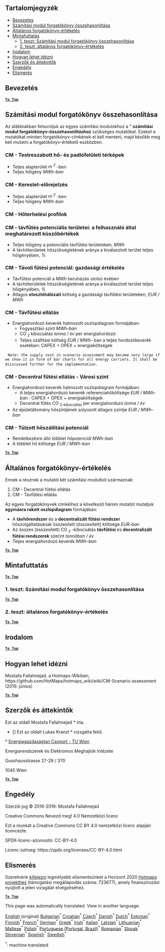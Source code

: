 <h2> Tartalomjegyzék </h2><ul><li> <a href="#introduction">Bevezetés</a> </li><li> <a href="#Calculation-module-scenario-comparison">Számítási modul forgatókönyv összehasonlítása</a> </li><li> <a href="#Overall-scenario-assessment">Általános forgatókönyv-értékelés</a> </li><li> <a href="#sample-run">Mintafuttatás</a> <ul><li> <a href="#test-run-1-calculation-module-scenario-comparison">1. teszt: Számítási modul forgatókönyv összehasonlítása</a> </li><li> <a href="#test-run-2-overall-scenario-assessment">2. teszt: általános forgatókönyv-értékelés</a> </li></ul></li><li> <a href="#references">Irodalom</a> </li><li> <a href="#how-to-cite">Hogyan lehet idézni</a> </li><li> <a href="#authors-and-reviewers">Szerzők és áttekintők</a> </li><li> <a href="#license">Engedély</a> </li><li> <a href="#acknowledgement">Elismerés</a> </li></ul><h2> Bevezetés </h2><p><ins> <code><strong><a href="#table-of-contents">To Top</a></strong></code> </ins> </p><h2> Számítási modul forgatókönyv összehasonlítása </h2><p> Az alábbiakban felsoroljuk az egyes számítási modulokhoz a &quot; <strong>számítási modul forgatókönyv-összehasonlításhoz</strong> szükséges mutatókat. Ezeket a mutatókat minden forgatókönyv-címkének el kell menteni, majd később meg kell mutatni a forgatókönyv-értékelő eszközben. </p><h3> CM - Testreszabott hő- és padlófelületi térképek </h3><ul><li> Teljes alapterület <em><em>m <sup>2</sup></em></em> -ben </li><li> Teljes hőigény <em><em>MWh-ban</em></em> </li></ul><h3> CM - Kereslet-előrejelzés </h3><ul><li> Teljes alapterület <em><em>m <sup>2</sup></em></em> -ben </li><li> Teljes hőigény <em><em>MWh-ban</em></em> </li></ul><h3> CM - Hőterhelési profilok </h3><h3> CM - távfűtés potenciális területei: a felhasználó által meghatározott küszöbértékek </h3><ul><li> Teljes hőigény a potenciális távfűtési területeken, <em><em>MWh</em></em> </li><li> A távhőterületek hőszükségletének aránya a kiválasztott terület teljes hőigényében, <em><em>%</em></em> </li></ul><h3> CM - Távoli fűtési potenciál: gazdasági értékelés </h3><ul><li> Távfűtési potenciál a <em><em>MWh</em></em> beruházás utolsó évében </li><li> A távhőterületek hőszükségletének aránya a kiválasztott terület teljes hőigényében, <em><em>%</em></em> </li><li> Átlagos <strong>elosztóhálózati</strong> költség a gazdasági távfűtési területeken, <em><em>EUR / MWh</em></em> </li></ul><h3> CM - Távfűtési ellátás </h3><ul><li> Energiahordozó keverék halmozott oszlopdiagram formájában: <ul><li> Fogyasztási szint <em><em>MWh-ban</em></em> </li><li> CO <sub>2</sub> kibocsátás <em><em>tonna / év</em></em> per energiahordozó </li><li> Teljes szállítási költség <em><em>EUR / MWh-</em></em> ban a teljes hordozókeverék esetében: CAPEX + OPEX + energiaköltségek </li></ul></li></ul><pre> <code>Note: the supply cost in scenario assessment may become very large if we show it in form of bar charts for all energy carriers. It shall be disscussed further for the implementation.</code> </pre><h3> CM - Decentral fűtési ellátás - Városi szint </h3><ul><li> Energiahordozó keverék halmozott oszlopdiagram formájában: <ul><li> A teljes energiahordozó keverék referenciahőköltsége <em><em>EUR / MWh-ban</em></em> : CAPEX + OPEX + energiaköltségek </li><li> Decentral fűtés CO <sub>2-kibocsátás</sub> per energiahordozó <em><em>tonna / év</em></em> </li></ul></li><li> Az épületállomány hőszintjének súlyozott átlagos szintje <em><em>EUR / MWh-ban</em></em> </li></ul><h3> CM - Túlzott hőszállítási potenciál </h3><ul><li> Rendelkezésre álló többlet <em><em>hőpotenciál MWh-ban</em></em> </li><li> A többlet hő költsége <em><em>EUR / MWh-ban</em></em> </li></ul><p><ins> <code><strong><a href="#table-of-contents">To Top</a></strong></code> </ins> </p><h2> Általános forgatókönyv-értékelés </h2><p> Ennek a résznek a mutatói két számítási modulból származnak: </p><ol><li> CM - Decentral fűtési ellátás </li><li> CM - Távfűtési ellátás </li></ol><p> Az egyes forgatókönyvek címkéihez a következő három mutatót mutatjuk <strong>egymásra rakott oszlopdiagram</strong> formájában: </p><ul><li> A <strong>távhőrendszer</strong> és a <strong>decentralizált fűtési rendszer</strong> hőszolgáltatásának összesített (összesített) költsége <em><em>EUR-ban</em></em> </li><li> Az összes (összesített) CO <sub>2</sub> -kibocsátás <strong>távfűtési</strong> és <strong>decentralizált fűtési rendszerek</strong> szerint <em><em>tonnában / év</em></em> </li><li> Teljes energiahordozó keverék <em><em>MWh-ban</em></em> </li></ul><p><ins> <code><strong><a href="#table-of-contents">To Top</a></strong></code> </ins> </p><h2> Mintafuttatás </h2><p><ins> <code><strong><a href="#table-of-contents">To Top</a></strong></code> </ins> </p><h3> 1. teszt: Számítási modul forgatókönyv összehasonlítása </h3><p><ins> <code><strong><a href="#table-of-contents">To Top</a></strong></code> </ins> </p><h3> 2. teszt: általános forgatókönyv-értékelés </h3><p><ins> <code><strong><a href="#table-of-contents">To Top</a></strong></code> </ins> </p><h2> Irodalom </h2><p><ins> <code><strong><a href="#table-of-contents">To Top</a></strong></code> </ins> </p><h2> Hogyan lehet idézni </h2><p> Mostafa Fallahnejad, a Hotmaps-Wikiben, https://github.com/HotMaps/hotmaps_wiki/wiki/CM-Scenario-assessment (2019. június) </p><p><ins> <code><strong><a href="#table-of-contents">To Top</a></strong></code> </ins> </p><h2> Szerzők és áttekintők </h2><p> Ezt az oldalt Mostafa Fallahnejad * írta. </p><ul><li> [] Ezt az oldalt Lukas Kranzl * vizsgálta felül. </li></ul><p> * <a href="https://eeg.tuwien.ac.at/">Energiagazdaságtan Csoport - TU Wien</a> </p><p> Energiarendszerek és Elektromos Meghajtók Intézete </p><p> Gusshausstrasse 27-29 / 370 </p><p> 1040 Wien </p><p><ins> <code><strong><a href="#table-of-contents">To Top</a></strong></code> </ins> </p><h2> Engedély </h2><p> Szerzői jog © 2016-2019: Mostafa Fallahnejad </p><p> Creative Commons Nevezd meg! 4.0 Nemzetközi licenc </p><p> Ezt a munkát a Creative Commons CC BY 4.0 nemzetközi licenc alapján licencezte. </p><p> SPDX-licenc-azonosító: CC-BY-4.0 </p><p> Licenc-szöveg: https://spdx.org/licenses/CC-BY-4.0.html </p><h2> Elismerés </h2><p> Szeretnénk <a href="https://www.hotmaps-project.eu">kifejezni</a> legmélyebb elismerésünket a Horizont 2020 <a href="https://www.hotmaps-project.eu">Hotmaps projekthez</a> (támogatási megállapodás száma: 723677), amely finanszírozást nyújtott a jelen vizsgálat elvégzéséhez. </p><p><ins> <code><strong><a href="#table-of-contents">To Top</a></strong></code> </ins> </p>

This page was automatically translated. View in another language:

[English](en-CM-Scenario-assessment) (original) [Bulgarian](bg-CM-Scenario-assessment)<sup>\*</sup> [Croatian](hr-CM-Scenario-assessment)<sup>\*</sup> [Czech](cs-CM-Scenario-assessment)<sup>\*</sup> [Danish](da-CM-Scenario-assessment)<sup>\*</sup> [Dutch](nl-CM-Scenario-assessment)<sup>\*</sup> [Estonian](et-CM-Scenario-assessment)<sup>\*</sup> [Finnish](fi-CM-Scenario-assessment)<sup>\*</sup> [French](fr-CM-Scenario-assessment)<sup>\*</sup> [German](de-CM-Scenario-assessment)<sup>\*</sup> [Greek](el-CM-Scenario-assessment)<sup>\*</sup>  [Irish](ga-CM-Scenario-assessment)<sup>\*</sup> [Italian](it-CM-Scenario-assessment)<sup>\*</sup> [Latvian](lv-CM-Scenario-assessment)<sup>\*</sup> [Lithuanian](lt-CM-Scenario-assessment)<sup>\*</sup> [Maltese](mt-CM-Scenario-assessment)<sup>\*</sup> [Polish](pl-CM-Scenario-assessment)<sup>\*</sup> [Portuguese (Portugal, Brazil)](pt-CM-Scenario-assessment)<sup>\*</sup> [Romanian](ro-CM-Scenario-assessment)<sup>\*</sup> [Slovak](sk-CM-Scenario-assessment)<sup>\*</sup> [Slovenian](sl-CM-Scenario-assessment)<sup>\*</sup> [Spanish](es-CM-Scenario-assessment)<sup>\*</sup> [Swedish](sv-CM-Scenario-assessment)<sup>\*</sup> 

<sup>\*</sup>: machine translated
